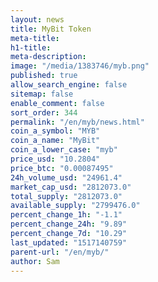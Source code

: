 ```yaml
---
layout: news
title: MyBit Token
meta-title: 
h1-title: 
meta-description: 
image: "/media/1383746/myb.png"
published: true
allow_search_engine: false
sitemap: false
enable_comment: false
sort_order: 344
permalink: "/en/myb/news.html"
coin_a_symbol: "MYB"
coin_a_name: "MyBit"
coin_a_lower_case: "myb"
price_usd: "10.2804"
price_btc: "0.00087495"
24h_volume_usd: "24961.4"
market_cap_usd: "2812073.0"
total_supply: "2812073.0"
available_supply: "2799476.0"
percent_change_1h: "-1.1"
percent_change_24h: "9.89"
percent_change_7d: "10.29"
last_updated: "1517140759"
parent-url: "/en/myb/"
author: Sam
---
```


